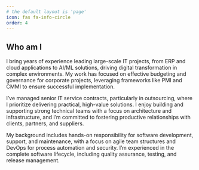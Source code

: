 ```yaml
---
# the default layout is 'page'
icon: fas fa-info-circle
order: 4
---
```


## Who am I

I bring years of experience leading large-scale IT projects, from ERP and cloud applications to AI/ML solutions, driving digital transformation in complex environments. My work has focused on effective budgeting and governance for corporate projects, leveraging frameworks like PMI and CMMI to ensure successful implementation.

I’ve managed senior IT service contracts, particularly in outsourcing, where I prioritize delivering practical, high-value solutions. I enjoy building and supporting strong technical teams with a focus on architecture and infrastructure, and I’m committed to fostering productive relationships with clients, partners, and suppliers.

My background includes hands-on responsibility for software development, support, and maintenance, with a focus on agile team structures and DevOps for process automation and security. I’m experienced in the complete software lifecycle, including quality assurance, testing, and release management.